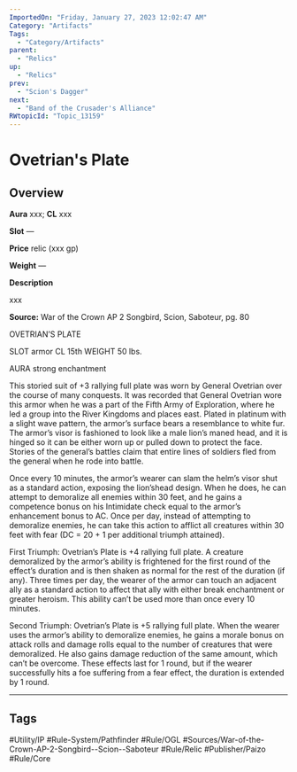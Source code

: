 ```yaml
---
ImportedOn: "Friday, January 27, 2023 12:02:47 AM"
Category: "Artifacts"
Tags:
  - "Category/Artifacts"
parent:
  - "Relics"
up:
  - "Relics"
prev:
  - "Scion's Dagger"
next:
  - "Band of the Crusader's Alliance"
RWtopicId: "Topic_13159"
---
```

# Ovetrian's Plate
## Overview
**Aura** xxx; **CL** xxx

**Slot** —

**Price** relic (xxx gp)

**Weight** —

**Description**

xxx

**Source:** War of the Crown AP 2 Songbird, Scion, Saboteur, pg. 80

OVETRIAN’S PLATE

SLOT armor CL 15th WEIGHT 50 lbs.

AURA strong enchantment

This storied suit of +3 rallying full plate was worn by General Ovetrian over the course of many conquests. It was recorded that General Ovetrian wore this armor when he was a part of the Fifth Army of Exploration, where he led a group into the River Kingdoms and places east. Plated in platinum with a slight wave pattern, the armor’s surface bears a resemblance to white fur. The armor’s visor is fashioned to look like a male lion’s maned head, and it is hinged so it can be either worn up or pulled down to protect the face. Stories of the general’s battles claim that entire lines of soldiers fled from the general when he rode into battle.

Once every 10 minutes, the armor’s wearer can slam the helm’s visor shut as a standard action, exposing the lion’shead design. When he does, he can attempt to demoralize all enemies within 30 feet, and he gains a competence bonus on his Intimidate check equal to the armor’s enhancement bonus to AC. Once per day, instead of attempting to demoralize enemies, he can take this action to afflict all creatures within 30 feet with fear (DC = 20 + 1 per additional triumph attained).

First Triumph: Ovetrian’s Plate is +4 rallying full plate. A creature demoralized by the armor’s ability is frightened for the first round of the effect’s duration and is then shaken as normal for the rest of the duration (if any). Three times per day, the wearer of the armor can touch an adjacent ally as a standard action to affect that ally with either break enchantment or greater heroism. This ability can’t be used more than once every 10 minutes.

Second Triumph: Ovetrian’s Plate is +5 rallying full plate. When the wearer uses the armor’s ability to demoralize enemies, he gains a morale bonus on attack rolls and damage rolls equal to the number of creatures that were demoralized. He also gains damage reduction of the same amount, which can’t be overcome. These effects last for 1 round, but if the wearer successfully hits a foe suffering from a fear effect, the duration is extended by 1 round.


---
## Tags
#Utility/IP #Rule-System/Pathfinder #Rule/OGL #Sources/War-of-the-Crown-AP-2-Songbird--Scion--Saboteur #Rule/Relic #Publisher/Paizo #Rule/Core

